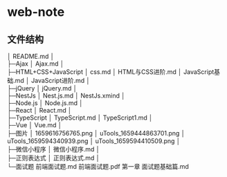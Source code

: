 # web-note

## 文件结构



│  README.md
│  
├─Ajax
│      Ajax.md
│      
├─HTML+CSS+JavaScript
│      css.md
│      HTML与CSS进阶.md
│      JavaScript基础.md
│      JavaScript进阶.md
│      
├─jQuery
│      jQuery.md
│      
├─NestJs
│      Nest.js.md
│      NestJs.xmind
│      
├─Node.js
│      Node.js.md
│      
├─React
│      React.md
│      
├─TypeScript
│      TypeScript.md
│      TypeScript1.md
│      
├─Vue
│      Vue.md
│      
├─图片
│      1659616756765.png
│      uTools_1659444863701.png
│      uTools_1659594340939.png
│      uTools_1659594410509.png
│      
├─微信小程序
│      微信小程序.md
│      
├─正则表达式
│      正则表达式.md
│      
└─面试题
        前端面试题.md
        前端面试题.pdf
        第一章 面试题基础篇.md
        
